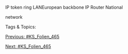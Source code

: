 
IP token ring LANEuropean backbone
IP Router
National
network

   Tags & Topics:
   

[Previous: #KS_Folien_465](KS_Folien_465.md)

[Next: #KS_Folien_465](KS_Folien_465.md)